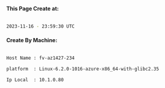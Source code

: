 
   
#### This Page Create at:

```bash

2023-11-16 - 23:59:30 UTC

```

#### Create By Machine:

```bash

Host Name : fv-az1427-234

platform  : Linux-6.2.0-1016-azure-x86_64-with-glibc2.35

Ip Local  : 10.1.0.80

```

